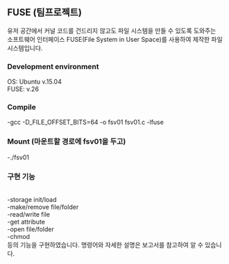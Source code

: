 ## FUSE (팀프로젝트)
유저 공간에서 커널 코드를 건드리지 않고도 파일 시스템을 만들 수 있도록 도와주는 
<br>소프트웨어 인터페이스 FUSE(File System in User Space)를 사용하여 제작한 파일 시스템입니다.

### Development environment
OS: Ubuntu v.15.04 
<br>FUSE: v.26

### Compile
-gcc -D_FILE_OFFSET_BITS=64 -o fsv01 fsv01.c -lfuse

### Mount (마운트할 경로에 fsv01을 두고)
-./fsv01

### 구현 기능
<br>-storage init/load
<br>-make/remove file/folder
<br>-read/write file
<br>-get attribute
<br>-open file/folder
<br>-chmod
<br>등의 기능을 구현하였습니다. 명령어와 자세한 설명은 보고서를 참고하여 알 수 있습니다.
